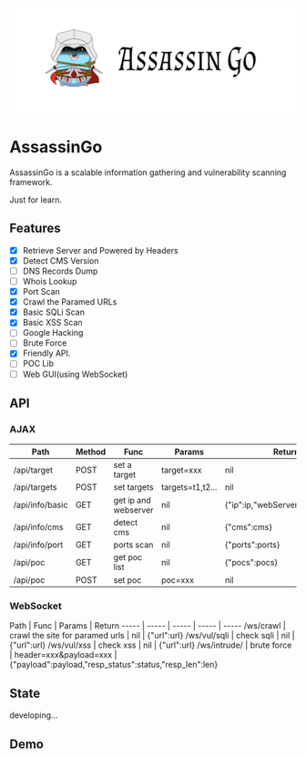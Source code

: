 ![](./logo.jpg)

# AssassinGo

AssassinGo is a scalable information gathering and vulnerability scanning framework.

Just for learn.

## Features

- [x] Retrieve Server and Powered by Headers
- [x] Detect CMS Version
- [ ] DNS Records Dump
- [ ] Whois Lookup
- [x] Port Scan
- [x] Crawl the Paramed URLs
- [x] Basic SQLi Scan
- [x] Basic XSS Scan
- [ ] Google Hacking
- [ ] Brute Force
- [x] Friendly API.
- [ ] POC Lib
- [ ] Web GUI(using WebSocket)

## API

### AJAX

Path | Method | Func | Params | Return
----- | ----- | ----- | ----- | -----
/api/target | POST | set a target | target=xxx | nil
/api/targets | POST | set targets | targets=t1,t2... | nil
/api/info/basic | GET | get ip and webserver | nil | {"ip":ip,"webServer":webServer}
/api/info/cms | GET | detect cms | nil | {"cms":cms}
/api/info/port | GET | ports scan | nil | {"ports":ports}
/api/poc | GET | get poc list | nil | {"pocs":pocs}
/api/poc | POST | set poc | poc=xxx | nil

### WebSocket

Path | Func | Params | Return
----- | ----- | ----- | ----- | -----
/ws/crawl | crawl the site for paramed urls | nil | {"url":url}
/ws/vul/sqli | check sqli | nil | {"url":url}
/ws/vul/xss | check xss | nil | {"url":url}
/ws/intrude/ | brute force | header=xxx&payload=xxx | {"payload":payload,"resp_status":status,"resp_len":len}

## State

developing...

## Demo

<!-- ![](./demo.png) -->